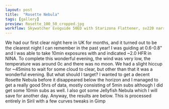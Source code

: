 ```yaml
---
layout: post
title:  "Rosette Nebula"
tags: [gallery]
preview: Rosette_100_50_cropped.jpg
workflow: Skywatcher Evoguide 50ED with Starizona Flattener, sv220 narrowband filter, Risingcam IMX585, guided, ~5hrs of data
---
```

We had our first clear night here in UK for months, and it turned out to be the clearest night I can remember in the past year! I was guiding at 0.6-0.8" and I was able to take 10min exposures with and indicated ~2.0 HFR in NINA. To complete this wonderful evening, the wind was very low, the temperature was around 0c and there was no moon. We had a slight hiccup for ~45mins to wait for some cloud to clear, but other than that it was a wonderful evening. But what should I target? I wanted to get a decent Rosette Nebula before it disappeared below the horizon and I managed to get a really good 5hrs of data, mostly consisting of 5min subs although I did get some 10min subs as well. I also got some Jellyfish Nebula which I will save for another day. Anyway, the results are below. This is processed entirely in Siril with a few curves tweaks in Gimp
